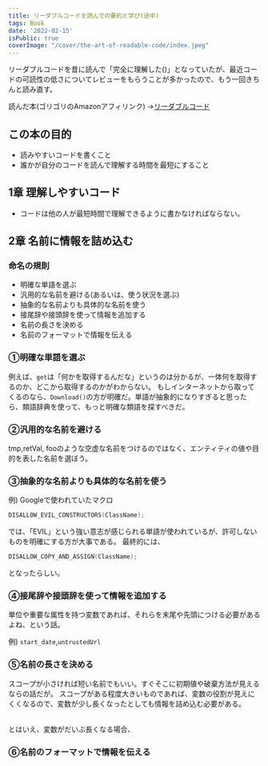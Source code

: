 ```yaml
---
title: リーダブルコードを読んでの要約と学び(途中)
tags: Book
date: '2022-02-15'
isPublic: true
coverImage: "/cover/the-art-of-readable-code/index.jpeg"
---
```


リーダブルコードを昔に読んで「完全に理解した()」となっていたが、最近コードの可読性の低さについてレビューをもらうことが多かったので、もう一回きちんと読み直す。

読んだ本(ゴリゴリのAmazonアフィリンク)
→[リーダブルコード](https://amzn.to/3GPCI8z)

## この本の目的

- 読みやすいコードを書くこと
- 誰かが自分のコードを読んで理解する時間を最短にすること

## 1章 理解しやすいコード

- コードは他の人が最短時間で理解できるように書かなければならない。

## 2章 名前に情報を詰め込む

### 命名の規則

- 明確な単語を選ぶ
- 汎用的な名前を避ける(あるいは、使う状況を選ぶ)
- 抽象的な名前よりも具体的な名前を使う
- 接尾辞や接頭辞を使って情報を追加する
- 名前の長さを決める
- 名前のフォーマットで情報を伝える

### ①明確な単語を選ぶ

例えば、`get`は「何かを取得するんだな」というのは分かるが、一体何を取得するのか、どこから取得するのかがわからない。
もしインターネットから取ってくるのなら、`Download()`の方が明確だ。単語が抽象的になりすぎると思ったら、類語辞典を使って、もっと明確な類語を探すべきだ。

### ②汎用的な名前を避ける

tmp,retVal, fooのような空虚な名前をつけるのではなく、エンティティの値や目的を表した名前を選ぼう。

### ③抽象的な名前よりも具体的な名前を使う

例) Googleで使われていたマクロ

```c++
DISALLOW_EVIL_CONSTRUCTORS(ClassName);
```

では、「EVIL」という強い意志が感じられる単語が使われているが、許可しないものを明確にする方が大事である。
最終的には、

```c++
DISALLOW_COPY_AND_ASSIGN(ClassName);
```

となったらしい。

### ④接尾辞や接頭辞を使って情報を追加する

単位や重要な属性を持つ変数であれば、それらを末尾や先頭につける必要があるよね、という話。

例) `start_date`,`untrustedUrl`

### ⑤名前の長さを決める

スコープが小さければ短い名前でもいい。すぐそこに初期値や破棄方法が見えるならの話だが。
スコープがある程度大きいものであれば、変数の役割が見えにくくなるので、変数が少し長くなったとしても情報を詰め込む必要がある。

<br>
とはいえ、変数がだいぶ長くなる場合、

### ⑥名前のフォーマットで情報を伝える
